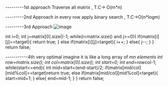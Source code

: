 ---------1st approach
Traverse all matrix , T.C-> O(m*n)

---------2nd Approach
in every row apply binary search , T.C->O(n*logm)

---------3rd Approach
![image](https://user-images.githubusercontent.com/97017655/204081899-c21991a0-642e-4a87-9240-2bd56fdca838.png)

 int i=0;
        int j=matrix[0].size()-1;
        while(i<matrix.size() and j>=0){
            if(matrix[i][j]==target){
                return true;
            }
            else if(matrix[i][j]<target){
                i++;
            }
            else{
                j--;
            }
        }
        return false;
        
-----------4th very optimal
imagine it is like a long array of m*n elements
 int row=matrix.size();
        int col=matrix[0].size();
        int start=0;
        int end=row*col-1;
        while(start<=end){
            int mid=start+(end-start)/2;
            if(matrix[mid/col][mid%col]==target)return true;
            else if(matrix[mid/col][mid%col]<target){
                start=mid+1;
            }
            else{
                end=mid-1;
            }
        }
        return false;
